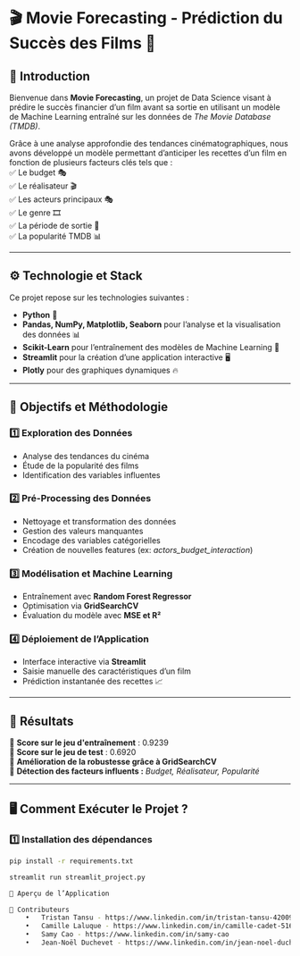 # 🎬 Movie Forecasting - Prédiction du Succès des Films 🚀  


## 📌 Introduction  
Bienvenue dans **Movie Forecasting**, un projet de Data Science visant à prédire le succès financier d’un film avant sa sortie en utilisant un modèle de Machine Learning entraîné sur les données de *The Movie Database (TMDB)*.  

Grâce à une analyse approfondie des tendances cinématographiques, nous avons développé un modèle permettant d’anticiper les recettes d’un film en fonction de plusieurs facteurs clés tels que :  
✅ Le budget 🎭  
✅ Le réalisateur 🎬  
✅ Les acteurs principaux 🎭  
✅ Le genre 🎞️  
✅ La période de sortie 📆  
✅ La popularité TMDB 📊  

---  

## ⚙️ Technologie et Stack  
Ce projet repose sur les technologies suivantes :  
- **Python** 🐍  
- **Pandas, NumPy, Matplotlib, Seaborn** pour l’analyse et la visualisation des données 📊  
- **Scikit-Learn** pour l’entraînement des modèles de Machine Learning 🤖  
- **Streamlit** pour la création d’une application interactive 🖥️  
- **Plotly** pour des graphiques dynamiques 🔥  

---

## 🎯 Objectifs et Méthodologie  

### 1️⃣ **Exploration des Données**  
- Analyse des tendances du cinéma  
- Étude de la popularité des films  
- Identification des variables influentes  

### 2️⃣ **Pré-Processing des Données**  
- Nettoyage et transformation des données  
- Gestion des valeurs manquantes  
- Encodage des variables catégorielles  
- Création de nouvelles features (ex: *actors_budget_interaction*)  

### 3️⃣ **Modélisation et Machine Learning**  
- Entraînement avec **Random Forest Regressor**  
- Optimisation via **GridSearchCV**  
- Évaluation du modèle avec **MSE et R²**  

### 4️⃣ **Déploiement de l’Application**  
- Interface interactive via **Streamlit**  
- Saisie manuelle des caractéristiques d’un film  
- Prédiction instantanée des recettes 📈  

---

## 🚀 Résultats  
🔹 **Score sur le jeu d'entraînement** : 0.9239  
🔹 **Score sur le jeu de test** : 0.6920  
🔹 **Amélioration de la robustesse grâce à GridSearchCV**  
🔹 **Détection des facteurs influents :** *Budget, Réalisateur, Popularité*  

---

## 🖥️ Comment Exécuter le Projet ?  
### 1️⃣ **Installation des dépendances**
```bash
pip install -r requirements.txt

streamlit run streamlit_project.py

📸 Aperçu de l’Application

🤝 Contributeurs
	•	Tristan Tansu - https://www.linkedin.com/in/tristan-tansu-42009365/
	•	Camille Laluque - https://www.linkedin.com/in/camille-cadet-51629b140/
	•	Samy Cao - https://www.linkedin.com/in/samy-cao
	•	Jean-Noël Duchevet - https://www.linkedin.com/in/jean-noel-duchevet/
